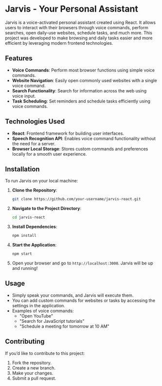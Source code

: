 # Jarvis - Your Personal Assistant

Jarvis is a voice-activated personal assistant created using React. It allows users to interact with their browsers through voice commands, perform searches, open daily-use websites, schedule tasks, and much more. This project was developed to make browsing and daily tasks easier and more efficient by leveraging modern frontend technologies.

## Features

- **Voice Commands**: Perform most browser functions using simple voice commands.
- **Website Navigation**: Easily open commonly used websites with a single voice command.
- **Search Functionality**: Search for information across the web using voice input.
- **Task Scheduling**: Set reminders and schedule tasks efficiently using voice commands.

## Technologies Used

- **React**: Frontend framework for building user interfaces.
- **Speech Recognition API**: Enables voice command functionality without the need for a server.
- **Browser Local Storage**: Stores custom commands and preferences locally for a smooth user experience.

## Installation

To run Jarvis on your local machine:

1. **Clone the Repository**:
    ```bash
    git clone https://github.com/your-username/jarvis-react.git
    ```

2. **Navigate to the Project Directory**:
    ```bash
    cd jarvis-react
    ```

3. **Install Dependencies**:
    ```bash
    npm install
    ```

4. **Start the Application**:
    ```bash
    npm start
    ```

5. Open your browser and go to `http://localhost:3000`. Jarvis will be up and running!

## Usage

- Simply speak your commands, and Jarvis will execute them.
- You can add custom commands for websites or tasks by accessing the settings in the application.
- Examples of voice commands:
  - "Open YouTube"
  - "Search for JavaScript tutorials"
  - "Schedule a meeting for tomorrow at 10 AM"

## Contributing

If you’d like to contribute to this project:

1. Fork the repository.
2. Create a new branch.
3. Make your changes.
4. Submit a pull request.

